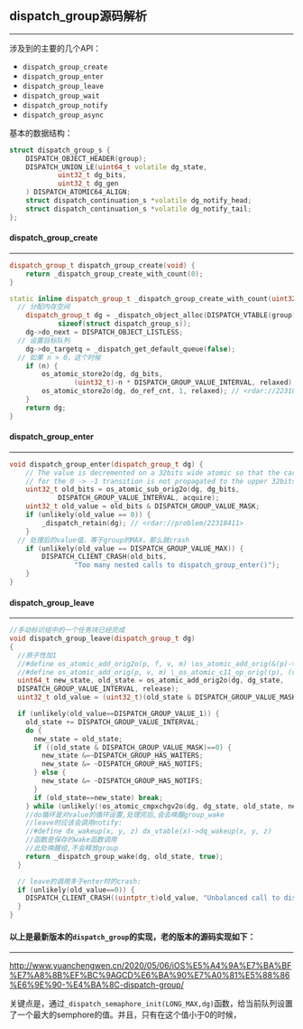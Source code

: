 ## dispatch_group源码解析

-----------

涉及到的主要的几个API：

- `dispatch_group_create`
- `dispatch_group_enter`
- `dispatch_group_leave`
- `dispatch_group_wait`
- `dispatch_group_notify`
- `dispatch_group_async`

基本的数据结构：

```c++
struct dispatch_group_s {
	DISPATCH_OBJECT_HEADER(group);
	DISPATCH_UNION_LE(uint64_t volatile dg_state,
			uint32_t dg_bits,
			uint32_t dg_gen
	) DISPATCH_ATOMIC64_ALIGN;
	struct dispatch_continuation_s *volatile dg_notify_head;
	struct dispatch_continuation_s *volatile dg_notify_tail;
};
```



#### dispatch_group_create

-------------------

```c++
dispatch_group_t dispatch_group_create(void) {
	return _dispatch_group_create_with_count(0);
}

static inline dispatch_group_t _dispatch_group_create_with_count(uint32_t n) {
  // 分配内存空间
	dispatch_group_t dg = _dispatch_object_alloc(DISPATCH_VTABLE(group),
			sizeof(struct dispatch_group_s));
	dg->do_next = DISPATCH_OBJECT_LISTLESS;
  // 设置目标队列
	dg->do_targetq = _dispatch_get_default_queue(false);
  // 如果 n > 0，这个时候
	if (n) {
		os_atomic_store2o(dg, dg_bits,
				(uint32_t)-n * DISPATCH_GROUP_VALUE_INTERVAL, relaxed);
		os_atomic_store2o(dg, do_ref_cnt, 1, relaxed); // <rdar://22318411>
	}
	return dg;
}
```

 

#### dispatch_group_enter

-------------

```c++
void dispatch_group_enter(dispatch_group_t dg) {
	// The value is decremented on a 32bits wide atomic so that the carry
	// for the 0 -> -1 transition is not propagated to the upper 32bits.
	uint32_t old_bits = os_atomic_sub_orig2o(dg, dg_bits,
			DISPATCH_GROUP_VALUE_INTERVAL, acquire);
	uint32_t old_value = old_bits & DISPATCH_GROUP_VALUE_MASK;
	if (unlikely(old_value == 0)) {
		_dispatch_retain(dg); // <rdar://problem/22318411>
	}
  // 处理后的value值，等于group的MAX，那么就crash
	if (unlikely(old_value == DISPATCH_GROUP_VALUE_MAX)) {
		DISPATCH_CLIENT_CRASH(old_bits,
				"Too many nested calls to dispatch_group_enter()");
	}
}
```



#### dispatch_group_leave

----------

```c++
//手动标识组中的一个任务块已经完成
void dispatch_group_leave(dispatch_group_t dg)
{	
  //原子性加1
  //#define os_atomic_add_orig2o(p, f, v, m) \os_atomic_add_orig(&(p)->f, (v), m)
  //#define os_atomic_add_orig(p, v, m) \_os_atomic_c11_op_orig((p), (v), m, add, +)
  uint64_t new_state, old_state = os_atomic_add_orig2o(dg, dg_state,
  DISPATCH_GROUP_VALUE_INTERVAL, release);
  uint32_t old_value = (uint32_t)(old_state & DISPATCH_GROUP_VALUE_MASK);

  if (unlikely(old_value==DISPATCH_GROUP_VALUE_1)) {
    old_state += DISPATCH_GROUP_VALUE_INTERVAL;
    do {
      new_state = old_state;
      if ((old_state & DISPATCH_GROUP_VALUE_MASK)==0) {
        new_state &=~DISPATCH_GROUP_HAS_WAITERS;
        new_state &= ~DISPATCH_GROUP_HAS_NOTIFS;
      } else {
        new_state &= ~DISPATCH_GROUP_HAS_NOTIFS;
      }
      if (old_state==new_state) break;
    } while (unlikely(!os_atomic_cmpxchgv2o(dg, dg_state, old_state, new_state, &old_state, relaxed)));
    //do循环是对value的循环设置,处理完后,会去唤醒group_wake
    //leave时应该会调用notify:
    //#define dx_wakeup(x, y, z) dx_vtable(x)->dq_wakeup(x, y, z)
    //函数是保存的wake函数调用
    //此处唤醒组,不会释放group
    return _dispatch_group_wake(dg, old_state, true);
  }

  // leave的调用多于enter时的crash:
  if (unlikely(old_value==0)) {
    DISPATCH_CLIENT_CRASH((uintptr_t)old_value, "Unbalanced call to dispatch_group_leave()");
  }
}

```





#### 以上是最新版本的`dispatch_group`的实现，老的版本的源码实现如下：

-------------------------------

http://www.yuanchengwen.cn/2020/05/06/iOS%E5%A4%9A%E7%BA%BF%E7%A8%8B%EF%BC%9AGCD%E6%BA%90%E7%A0%81%E5%88%86%E6%9E%90-%E4%BA%8C-dispatch-group/

关键点是，通过`_dispatch_semaphore_init(LONG_MAX,dg)`函数，给当前队列设置了一个最大的semphore的值。并且，只有在这个值小于0的时候，















